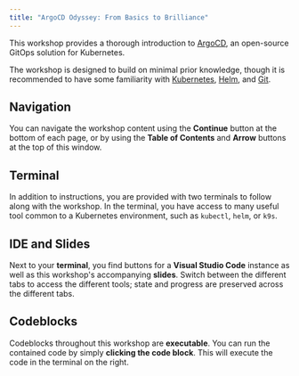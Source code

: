 ```yaml
---
title: "ArgoCD Odyssey: From Basics to Brilliance"
---
```


This workshop provides a thorough introduction to [ArgoCD](https://argoproj.github.io/cd),
an open-source GitOps solution for Kubernetes.

The workshop is designed to build on minimal prior knowledge, though
it is recommended to have some familiarity with [Kubernetes](https://kubernetes.io),
[Helm](https://helm.sh), and [Git](https://git-scm.com).

## Navigation

You can navigate the workshop content using the **Continue** button at the
bottom of each page, or by using the **Table of Contents** and **Arrow**
buttons at the top of this window.

## Terminal

In addition to instructions, you are provided with two terminals to
follow along with the workshop. In the terminal, you have access to
many useful tool common to a Kubernetes environment, such as `kubectl`,
`helm`, or `k9s`.

## IDE and Slides

Next to your **terminal**, you find buttons for a **Visual Studio Code**
instance as well as this workshop's accompanying **slides**.
Switch between the different tabs to access the different tools;
state and progress are preserved across the different tabs.

## Codeblocks

Codeblocks throughout this workshop are **executable**. You can run
the contained code by simply **clicking the code block**. This
will execute the code in the terminal on the right.
